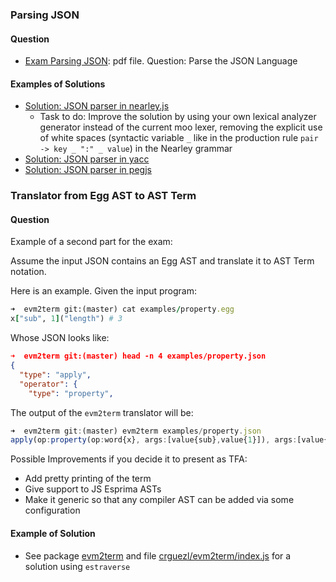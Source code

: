 ### Parsing JSON 

#### Question 

* [Exam Parsing JSON](/assets/old-exam-sample.pdf): pdf file. Question: Parse the JSON Language 
  
#### Examples of Solutions

* [Solution: JSON parser in nearley.js](https://github.com/ULL-ESIT-PL/learning-nearley/blob/main/examples/json.ne)
  * Task to do: Improve the solution by using your own lexical analyzer generator instead of the current moo lexer, removing the explicit use of white spaces (syntactic variable `_` like in the production rule `pair -> key _ ":" _ value`) in the Nearley grammar
* [Solution: JSON parser in yacc](https://gist.github.com/justjkk/436828/)
* [Solution: JSON parser in pegjs](https://github.com/pegjs/pegjs/blob/master/examples/json.pegjs)

### Translator from Egg AST to AST Term 

#### Question 

Example of a second part for the exam: 

Assume the input JSON contains an Egg AST and translate it to AST Term notation.

Here is an example. Given the input program:

```ruby
➜  evm2term git:(master) cat examples/property.egg 
x["sub", 1]("length") # 3
``` 

Whose JSON looks like:

```json
➜  evm2term git:(master) head -n 4 examples/property.json 
{
  "type": "apply",
  "operator": {
    "type": "property",
```

The output of the `evm2term` translator will be:

```js
➜  evm2term git:(master) evm2term examples/property.json 
apply(op:property(op:word{x}, args:[value{sub},value{1}]), args:[value{length}])
```

Possible Improvements if you decide it to present as TFA: 

- Add pretty printing of the term
- Give support to JS Esprima ASTs
- Make it generic so that any compiler AST can be added via some configuration

#### Example of Solution

* See package [evm2term](https://www.npmjs.com/package/evm2term) and file [crguezl/evm2term/index.js](https://github.com/crguezl/evm2term/blob/master/index.js) for a solution using `estraverse`
